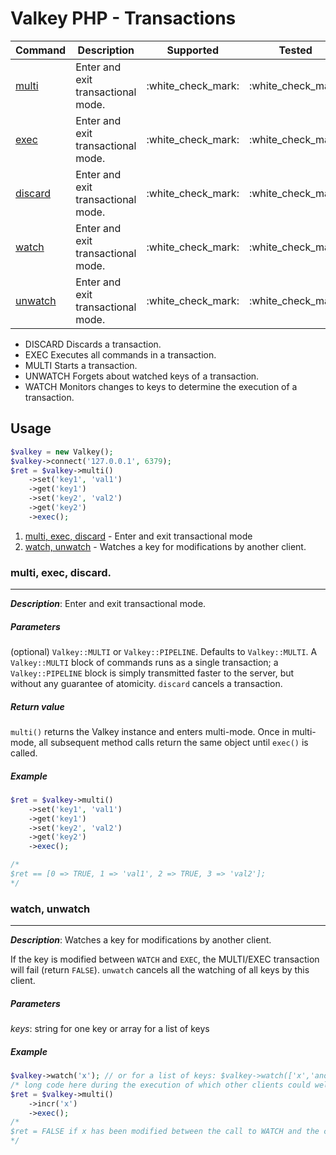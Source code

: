 # Valkey PHP - Transactions

|Command            |Description                        |Supported  |Tested     |Class/Trait    |Method         |
|---                |---                                |:-:        |:-:        |---            |---            |
|[multi](#multi)    |Enter and exit transactional mode. |:white\_check\_mark:        |:white\_check\_mark:        |Transactions   |multi          |
|[exec](#exec)      |Enter and exit transactional mode. |:white\_check\_mark:        |:white\_check\_mark:        |Transactions   |exec           |
|[discard](#discard)|Enter and exit transactional mode. |:white\_check\_mark:        |:white\_check\_mark:        |Transactions   |discard        |
|[watch](#watch)    |Enter and exit transactional mode. |:white\_check\_mark:        |:white\_check\_mark:        |Transactions   |watch          |
|[unwatch](#unwatch)|Enter and exit transactional mode. |:white\_check\_mark:        |:white\_check\_mark:        |Transactions   |unwatch        |

- DISCARD Discards a transaction.
- EXEC Executes all commands in a transaction.
- MULTI Starts a transaction.
- UNWATCH Forgets about watched keys of a transaction.
- WATCH Monitors changes to keys to determine the execution of a transaction.

## Usage

```php
$valkey = new Valkey();
$valkey->connect('127.0.0.1', 6379);
$ret = $valkey->multi()
    ->set('key1', 'val1')
    ->get('key1')
    ->set('key2', 'val2')
    ->get('key2')
    ->exec();
```

1. [multi, exec, discard](#multi-exec-discard) - Enter and exit transactional mode
2. [watch, unwatch](#watch-unwatch) - Watches a key for modifications by another client.

### multi, exec, discard.
-----
_**Description**_: Enter and exit transactional mode.

##### *Parameters*
(optional) `Valkey::MULTI` or `Valkey::PIPELINE`. Defaults to `Valkey::MULTI`. A `Valkey::MULTI` block of commands runs as a single transaction; a `Valkey::PIPELINE` block is simply transmitted faster to the server, but without any guarantee of atomicity. `discard` cancels a transaction.

##### *Return value*
`multi()` returns the Valkey instance and enters multi-mode. Once in multi-mode, all subsequent method calls return the same object until `exec()` is called.

##### *Example*

```php
$ret = $valkey->multi()
    ->set('key1', 'val1')
    ->get('key1')
    ->set('key2', 'val2')
    ->get('key2')
    ->exec();

/*
$ret == [0 => TRUE, 1 => 'val1', 2 => TRUE, 3 => 'val2'];
*/
```

### watch, unwatch
-----
_**Description**_: Watches a key for modifications by another client.

If the key is modified between `WATCH` and `EXEC`, the MULTI/EXEC transaction will fail (return `FALSE`). `unwatch` cancels all the watching of all keys by this client.

##### *Parameters*
*keys*: string for one key or array for a list of keys

##### *Example*

```php
$valkey->watch('x'); // or for a list of keys: $valkey->watch(['x','another key']);
/* long code here during the execution of which other clients could well modify `x` */
$ret = $valkey->multi()
    ->incr('x')
    ->exec();
/*
$ret = FALSE if x has been modified between the call to WATCH and the call to EXEC.
*/
```
